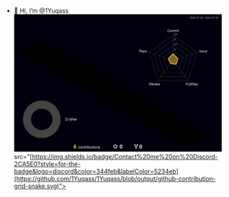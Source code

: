 - 👋 Hi, I’m @1Yuqass
![](./profile-3d-contrib/profile-night-rainbow.svg)
src="[https://img.shields.io/badge/Contact%20me%20on%20Discord-2CA5E0?style=for-the-badge&logo=discord&color=344feb&labelColor=5234eb](https://github.com/1Yuqass/1Yuqass/blob/output/github-contribution-grid-snake.svg)"></a>
